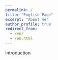 ```yaml
---
permalink: /
title: "English Page"
excerpt: "About me"
author_profile: true
redirect_from: 
  - /en/
  - /en.html
---
```


introduction
